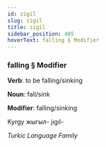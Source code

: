 ```yaml
---
id: zigil
slug: zigil
title: zigil
sidebar_position: 485
hoverText: falling § Modifier
---
```


### falling § Modifier

**Verb**: to be falling/sinking

**Noun**: fall/sink

**Modifier**: falling/sinking

Kyrgy жыгыл- jıgıl- 

*Turkic Language Family*